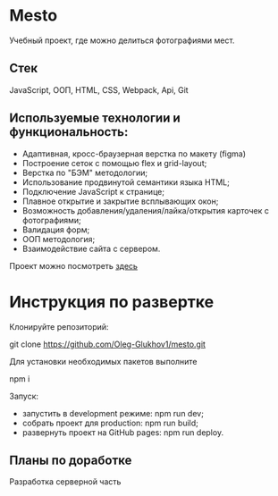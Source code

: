 # Mesto
Учебный проект, где можно делиться фотографиями мест.

## Стек
JavaScript, ООП, HTML, CSS, Webpack, Api, Git

## Используемые технологии и функциональность:
* Адаптивная, кросс-браузерная верстка по макету (figma)
* Построение сеток с помощью flex и grid-layout;
* Верстка по "БЭМ" методологии;
* Использование продвинутой семантики языка HTML;
* Подключение JavaScript к странице;
* Плавное открытие и закрытие всплывающих окон;
* Возможность добавления/удаления/лайка/открытия карточек с фотографиями;
* Валидация форм;
* ООП методология;
* Взаимодействие сайта с сервером.

Проект можно посмотреть [здесь](https://oleg-glukhov1.github.io/mesto/)
# Инструкция по развертке
Клонируйте репозиторий:

git clone https://github.com/Oleg-Glukhov1/mesto.git

Для установки необходимых пакетов выполните

npm i

Запуск:

* запустить в development режиме: npm run dev;
* собрать проект для production: npm run build;
* развернуть проект на GitHub pages: npm run deploy.

## Планы по доработке
Разработка серверной часть
